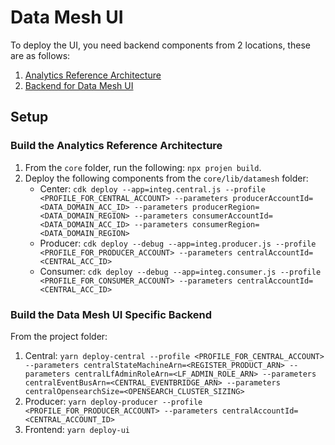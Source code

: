 # Data Mesh UI

To deploy the UI, you need backend components from 2 locations, these are as follows:

1. [Analytics Reference Architecture](https://github.com/aws-samples/aws-analytics-reference-architecture)
2. [Backend for Data Mesh UI](https://gitlab.aws.dev/jantan/datamesh-ui)

## Setup

### Build the Analytics Reference Architecture

1. From the `core` folder, run the following: `npx projen build`.
2. Deploy the following components from the `core/lib/datamesh` folder:
    - Center: `cdk deploy --app=integ.central.js --profile <PROFILE_FOR_CENTRAL_ACCOUNT> --parameters producerAccountId=<DATA_DOMAIN_ACC_ID> --parameters producerRegion=<DATA_DOMAIN_REGION> --parameters consumerAccountId=<DATA_DOMAIN_ACC_ID> --parameters consumerRegion=<DATA_DOMAIN_REGION>`
    - Producer: `cdk deploy --debug --app=integ.producer.js --profile <PROFILE_FOR_PRODUCER_ACCOUNT> --parameters centralAccountId=<CENTRAL_ACC_ID>`
    - Consumer: `cdk deploy --debug --app=integ.consumer.js --profile <PROFILE_FOR_CONSUMER_ACCOUNT> --parameters centralAccountId=<CENTRAL_ACC_ID>`

### Build the Data Mesh UI Specific Backend

From the project folder:

1. Central: `yarn deploy-central --profile <PROFILE_FOR_CENTRAL_ACCOUNT> --parameters centralStateMachineArn=<REGISTER_PRODUCT_ARN> --parameters centralLfAdminRoleArn=<LF_ADMIN_ROLE_ARN> --parameters centralEventBusArn=<CENTRAL_EVENTBRIDGE_ARN> --parameters centralOpensearchSize=<OPENSEARCH_CLUSTER_SIZING>`
2. Producer: `yarn deploy-producer --profile <PROFILE_FOR_PRODUCER_ACCOUNT> --parameters centralAccountId=<CENTRAL_ACCOUNT_ID>`
3. Frontend: `yarn deploy-ui`